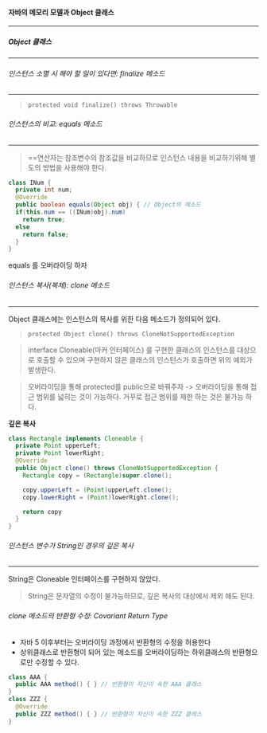 #### 자바의 메모리 모델과 Object 클래스
---
##### Object 클래스
---
###### 인스턴스 소멸 시 해야 할 일이 있다면: finalize 메소드
---
> `protected void finalize() throws Throwable`

###### 인스턴스의 비교: equals 메소드
---
> ==연산자는 참조변수의 참조값을 비교하므로 인스턴스 내용을 비교하기위해 별도의 방법을 사용해야 한다.

```java
class INum {
  private int num;
  @Override
  public boolean equals(Object obj) { // Object의 메소드
  if(this.num == ((INum)obj).num)
    return true;
  else
    return false;
  }
}
```
equals 를 오버라이딩 하자

###### 인스턴스 복사(복제): clone 메소드
---
Object 클래스에는 인스턴스의 복사를 위한 다음 메소드가 정의되어 있다.
> `protected Object clone() throws CloneNotSupportedException`

> interface Cloneable(마커 인터페이스) 를 구현한 클래스의 인스턴스를 대상으로 호출할 수 있으며 구현하지 않은 클래스의 인스턴스가 호출하면 위의 예외가 발생한다.

> 오버라이딩을 통해 protected를 public으로 바꿔주자 -> 오버라이딩을 통해 접근 범위를 넓히는 것이 가능하다. 거꾸로 접근 범위를 제한 하는 것은 불가능 하다.

**깊은 복사**
```java
class Rectangle implements Cloneable {
  private Point upperLeft;
  private Point lowerRight;
  @Override
  public Object clone() throws CloneNotSupportedException {
    Rectangle copy = (Rectangle)super.clone();

    copy.upperLeft = (Point)upperLeft.clone();
    copy.lowerRight = (Point)lowerRight.clone();

    return copy
  }
}
```

###### 인스턴스 변수가 String인 경우의 깊은 복사
---
String은 Cloneable 인터페이스를 구현하지 않았다.
> String은 문자열의 수정이 불가능하므로, 깊은 복사의 대상에서 제외 해도 된다.

###### clone 메소드의 반환형 수정: Covariant Return Type
- 자바 5 이후부터는 오버라이딩 과정에서 반환형의 수정을 허용한다
- 상위클래스로 반환형이 되어 있는 메소드를 오버라이딩하는 하위클래스의 반환형으로만 수정할 수 있다.

```java
class AAA {
  public AAA method() { } // 반환형이 자신이 속한 AAA 클래스
}
class ZZZ {
  @Override
  public ZZZ method() { } // 반환형이 자신이 속한 ZZZ 클래스
}
